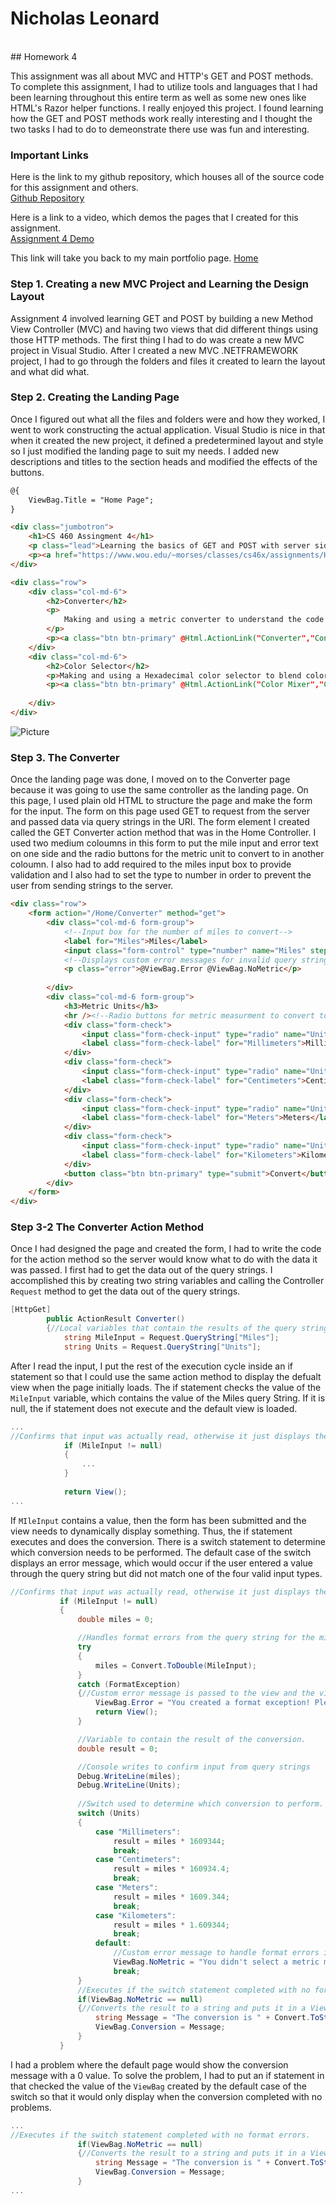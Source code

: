 # Nicholas Leonard
<br/>
## Homework 4

This assignment was all about MVC and HTTP's GET and POST methods. To complete this assignment, I had to utilize tools and languages that I had been learning throughout this entire term as well as some new ones like HTML's Razor helper functions. I really enjoyed this project. I found learning how the GET and POST methods work really interesting and I thought the two tasks I had to do to demeonstrate there use was fun and interesting.

### Important Links
Here is the link to my github repository, which houses all of the source code for this assignment and others. <br/>
[Github Repository](https://github.com/NicholasLeonard/NicholasLeonard.github.io)<br/>

Here is a link to a video, which demos the pages that I created for this assignment.<br/>
[Assignment 4 Demo](https://www.youtube.com/watch?v=WraBgHU4vdU)<br/>

This link will take you back to my main portfolio page.
[Home](../index.md)

### Step 1. Creating a new MVC Project and Learning the Design Layout

Assignment 4 involved learning GET and POST by building a new Method View Controller (MVC) and having two views that did different things using those HTTP methods. The first thing I had to do was create a new MVC project in Visual Studio. After I created a new MVC .NETFRAMEWORK project, I had to go through the folders and files it created to learn the layout and what did what.

### Step 2. Creating the Landing Page

Once I figured out what all the files and folders were and how they worked, I went to work constructing the actual application. Visual Studio is nice in that when it created the new project, it defined a predetermined layout and style so I just modified the landing page to suit my needs. I added new descriptions and titles to the section heads and modified the effects of the buttons.

```html
@{
    ViewBag.Title = "Home Page";
}

<div class="jumbotron">
    <h1>CS 460 Assingment 4</h1>
    <p class="lead">Learning the basics of GET and POST with server side code in C# and the use of a couple forms.</p>
    <p><a href="https://www.wou.edu/~morses/classes/cs46x/assignments/HW4_1819.html" class="btn btn-primary btn-lg">Learn more &raquo;</a></p>
</div>

<div class="row">
    <div class="col-md-6">
        <h2>Converter</h2>
        <p>
            Making and using a metric converter to understand the code and concepts of HTTP's GET.
        </p>
        <p><a class="btn btn-primary" @Html.ActionLink("Converter","Converter","Home") </a></p>
    </div>
    <div class="col-md-6">
        <h2>Color Selector</h2>
        <p>Making and using a Hexadecimal color selector to blend colors and understand the code and concepts for HTTP's POST.</p>
        <p><a class="btn btn-primary" @Html.ActionLink("Color Mixer","Create","Color") </a></p>
        
    </div>
</div>
```

![Picture](../Portfolio_Photos/Assignment4/Landing_pg.png)


### Step 3. The Converter

Once the landing page was done, I moved on to the Converter page because it was going to use the same controller as the landing page. On this page, I used plain old HTML to structure the page and make the form for the input. The form on this page used GET to request from the server and passed data via query strings in the URI. The form element I created called the GET Converter action method that was in the Home Controller. I used two medium coloumns in this form to put the mile input and error text on one side and the radio buttons for the metric unit to convert to in another coloumn. I also had to add required to the miles input box to provide validation and I also had to set the type to number in order to prevent the user from sending strings to the server.

```html
<div class="row">
    <form action="/Home/Converter" method="get">
        <div class="col-md-6 form-group">
            <!--Input box for the number of miles to convert-->
            <label for="Miles">Miles</label>
            <input class="form-control" type="number" name="Miles" step=".001" required/>
            <!--Displays custom error messages for invalid query string inputs-->
            <p class="error">@ViewBag.Error @ViewBag.NoMetric</p>
          
        </div>
        <div class="col-md-6 form-group">
            <h3>Metric Units</h3>
            <hr /><!--Radio buttons for metric measurment to convert to-->
            <div class="form-check">
                <input class="form-check-input" type="radio" name="Units" value="Millimeters"/>
                <label class="form-check-label" for="Millimeters">Millimeters</label>
            </div>
            <div class="form-check">
                <input class="form-check-input" type="radio" name="Units" value="Centimeters"/>
                <label class="form-check-label" for="Centimeters">Centimeters</label>
            </div>
            <div class="form-check">
                <input class="form-check-input" type="radio" name="Units" value="Meters"/>
                <label class="form-check-label" for="Meters">Meters</label>
            </div>
            <div class="form-check">
                <input class="form-check-input" type="radio" name="Units" value="Kilometers" checked/>
                <label class="form-check-label" for="Kilometers">Kilometers</label>
            </div>
            <button class="btn btn-primary" type="submit">Convert</button>
        </div>
    </form>
</div>
```

### Step 3-2 The Converter Action Method

Once I had designed the page and created the form, I had to write the code for the action method so the server would know what to do with the data it was passed. I first had to get the data out of the query strings. I accomplished this by creating two string variables and calling the Controller `Request` method to get the data out of the query strings.
```csharp
[HttpGet]
        public ActionResult Converter()
        {//Local variables that contain the results of the query strings from the page.
            string MileInput = Request.QueryString["Miles"];
            string Units = Request.QueryString["Units"];
```

After I read the input, I put the rest of the execution cycle inside an if statement so that I could use the same action method to display the defualt view when the page initially loads. The if statement checks the value of the `MileInput` variable, which contains the value of the Miles query String. If it is null, the if statement does not execute and the default view is loaded.

```csharp
...
//Confirms that input was actually read, otherwise it just displays the default page.
            if (MileInput != null)
            {
                ...
            }    
            
            return View();
...
```

 If `MIleInput` contains a value, then the form has been submitted and the view needs to dynamically display something. Thus, the if statement executes and does the conversion. There is a switch statement to determine which conversion needs to be performed. The default case of the switch displays an error message, which would occur if the user entered a value through the query string but did not match one of the four valid input types.

 ```csharp
 //Confirms that input was actually read, otherwise it just displays the default page.
            if (MileInput != null)
            {
                double miles = 0;

                //Handles format errors from the query string for the mile attribute.
                try
                {
                    miles = Convert.ToDouble(MileInput);
                }
                catch (FormatException)
                {//Custom error message is passed to the view and the view is displayed.
                    ViewBag.Error = "You created a format exception! Please enter the correct input.";
                    return View();
                }

                //Variable to contain the result of the conversion.
                double result = 0;

                //Console writes to confirm input from query strings
                Debug.WriteLine(miles);
                Debug.WriteLine(Units);
                
                //Switch used to determine which conversion to perform.
                switch (Units)
                {
                    case "Millimeters":
                        result = miles * 1609344;
                        break;
                    case "Centimeters":
                        result = miles * 160934.4;
                        break;
                    case "Meters":
                        result = miles * 1609.344;
                        break;
                    case "Kilometers":
                        result = miles * 1.609344;
                        break;
                    default:
                        //Custom error message to handle format errors in the Units query string.
                        ViewBag.NoMetric = "You didn't select a metric measurment that I recognize! Check your spelling and capitalization.";
                        break;
                }
                //Executes if the switch statement completed with no format errors.
                if(ViewBag.NoMetric == null)
                {//Converts the result to a string and puts it in a ViewBag to be passed back to the view.
                    string Message = "The conversion is " + Convert.ToString(result) + " " + Units;
                    ViewBag.Conversion = Message;
                }
            }
 ```

 I had a problem where the default page would show the conversion message with a 0 value. To solve the problem, I had to put an if statement in that checked the value of the `ViewBag` created by the default case of the switch so that it would only display when the conversion completed with no problems.

 ```csharp
 ...
//Executes if the switch statement completed with no format errors.
                if(ViewBag.NoMetric == null)
                {//Converts the result to a string and puts it in a ViewBag to be passed back to the view.
                    string Message = "The conversion is " + Convert.ToString(result) + " " + Units;
                    ViewBag.Conversion = Message;
                }
...
 ```
